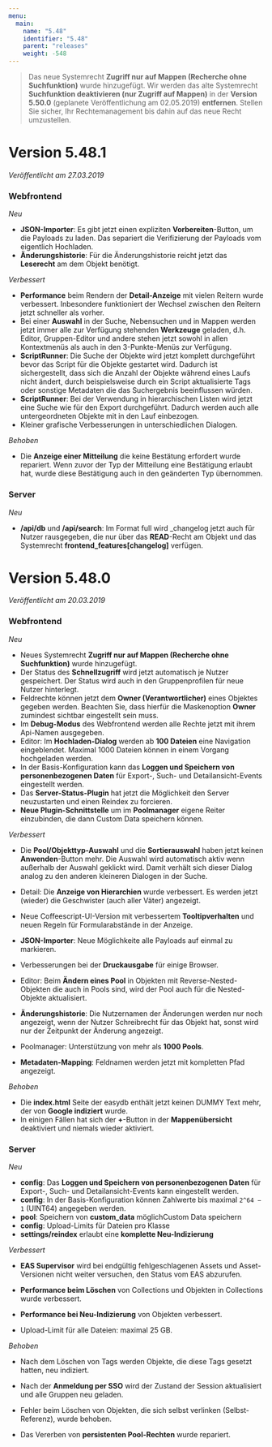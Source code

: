 ```yaml
---
menu:
  main:
    name: "5.48"
    identifier: "5.48"
    parent: "releases"
    weight: -548
---
```


> Das neue Systemrecht **Zugriff nur auf Mappen (Recherche ohne Suchfunktion)** wurde hinzugefügt. Wir werden das alte Systemrecht **Suchfunktion deaktivieren (nur Zugriff auf Mappen)** in der **Version 5.50.0** (geplanete Veröffentlichung am 02.05.2019) **entfernen**. Stellen Sie sicher, Ihr Rechtemanagement bis dahin auf das neue Recht umzustellen.

# Version 5.48.1

*Veröffentlicht am 27.03.2019*

### Webfrontend

*Neu*

* **JSON-Importer**: Es gibt jetzt einen expliziten **Vorbereiten**-Button, um die Payloads zu laden. Das separiert die Verifizierung der Payloads vom eigentlich Hochladen.
* **Änderungshistorie**: Für die Änderungshistorie reicht jetzt das **Leserecht** am dem Objekt benötigt. 

*Verbessert*

* **Performance** beim Rendern der **Detail-Anzeige** mit vielen Reitern wurde verbessert. Inbesondere funktioniert der Wechsel zwischen den Reitern jetzt schneller als vorher.
* Bei einer **Auswahl** in der Suche, Nebensuchen und in Mappen werden jetzt immer alle zur Verfügung stehenden **Werkzeuge** geladen, d.h. Editor, Gruppen-Editor und andere stehen jetzt sowohl in allen Kontextmenüs als auch in den 3-Punkte-Menüs zur Verfügung.
* **ScriptRunner**: Die Suche der Objekte wird jetzt komplett durchgeführt bevor das Script für die Objekte gestartet wird. Dadurch ist sichergestellt, dass sich die Anzahl der Objekte während eines Laufs nicht ändert, durch beispielsweise durch ein Script aktualisierte Tags oder sonstige Metadaten die das Suchergebnis beeinflussen würden.
* **ScriptRunner**: Bei der Verwendung in hierarchischen Listen wird jetzt eine Suche wie für den Export durchgeführt. Dadurch werden auch alle untergeordneten Objekte mit in den Lauf einbezogen.
* Kleiner grafische Verbesserungen in unterschiedlichen Dialogen.

*Behoben*

* Die **Anzeige einer Mitteilung** die keine Bestätung erfordert wurde repariert. Wenn zuvor der Typ der Mitteilung eine Bestätigung erlaubt hat, wurde diese Bestätigung auch in den geänderten Typ übernommen.

### Server

*Neu*

- **/api/db** und **/api/search**: Im Format full wird _changelog jetzt auch für Nutzer rausgegeben, die nur über das **READ**-Recht am Objekt und das Systemrecht **frontend_features[changelog]** verfügen.

# Version 5.48.0

*Veröffentlicht am 20.03.2019*

### Webfrontend

*Neu*

* Neues Systemrecht **Zugriff nur auf Mappen (Recherche ohne Suchfunktion)** wurde hinzugefügt.
* Der Status des **Schnellzugriff** wird jetzt automatisch je Nutzer gespeichert. Der Status wird auch in den Gruppenprofilen für neue Nutzer hinterlegt.
* Feldrechte können jetzt dem **Owner (Verantwortlicher)**  eines Objektes gegeben werden. Beachten Sie, dass hierfür die Maskenoption **Owner** zumindest sichtbar eingestellt sein muss.
* Im **Debug-Modus** des Webfrontend werden alle Rechte jetzt mit ihrem Api-Namen ausgegeben.
* Editor: Im **Hochladen-Dialog** werden ab **100 Dateien** eine Navigation eingeblendet. Maximal 1000 Dateien können in einem Vorgang hochgeladen werden.
* In der Basis-Konfiguration kann das **Loggen und Speichern von personenbezogenen Daten** für Export-, Such- und Detailansicht-Events eingestellt werden.
* Das **Server-Status-Plugin** hat jetzt die Möglichkeit den Server neuzustarten und einen Reindex zu forcieren.
* **Neue Plugin-Schnittstelle** um im **Poolmanager** eigene Reiter einzubinden, die dann Custom Data speichern können.

*Verbessert*

* Die **Pool/Objekttyp-Auswahl** und die **Sortierauswahl** haben jetzt keinen **Anwenden**-Button mehr. Die Auswahl wird automatisch aktiv wenn außerhalb der Auswahl geklickt wird. Damit verhält sich dieser Dialog analog zu den anderen kleineren Dialogen in der Suche.

* Detail: Die **Anzeige von Hierarchien** wurde verbessert. Es werden jetzt (wieder) die Geschwister (auch aller Väter) angezeigt.
* Neue Coffeescript-UI-Version mit verbessertem **Tooltipverhalten** und neuen Regeln für Formularabstände in der Anzeige.

* **JSON-Importer**: Neue Möglichkeite alle Payloads auf einmal zu markieren.
* Verbesserungen bei der **Druckausgabe** für einige Browser.
* Editor: Beim **Ändern eines Pool** in Objekten mit Reverse-Nested-Objekten die auch in Pools sind, wird der Pool auch für die Nested-Objekte aktualisiert.
*  **Änderungshistorie**: Die Nutzernamen der Änderungen werden nur noch angezeigt, wenn der Nutzer Schreibrecht für das Objekt hat, sonst wird nur der Zeitpunkt der Änderung angezeigt.
* Poolmanager: Unterstützung von mehr als **1000 Pools**.
* **Metadaten-Mapping**: Feldnamen werden jetzt mit kompletten Pfad angezeigt.

*Behoben*

* Die **index.html** Seite der easydb enthält jetzt keinen DUMMY Text mehr, der von **Google indiziert** wurde.
* In einigen Fällen hat sich der **+**-Button in der **Mappenübersicht** deaktiviert und niemals wieder aktiviert.

### Server

*Neu*

* **config**: Das **Loggen und Speichern von personenbezogenen Daten** für Export-, Such- und Detailansicht-Events kann eingestellt werden.
* **config**: In der Basis-Konfiguration können Zahlwerte bis maximal `2^64 − 1` (UINT64) angegeben werden.
* **pool**: Speichern von **custom_data** möglichCustom Data speichern
* **config**: Upload-Limits für Dateien pro Klasse
* **settings/reindex** erlaubt eine **komplette Neu-Indizierung**

*Verbessert*

* **EAS Supervisor** wird bei endgültig fehlgeschlagenen Assets und Asset-Versionen nicht weiter versuchen, den Status vom EAS abzurufen.

* **Performance beim Löschen** von Collections und Objekten in Collections wurde verbessert.

* **Performance bei Neu-Indizierung** von Objekten verbessert.

* Upload-Limit für alle Dateien: maximal 25 GB.

*Behoben*

* Nach dem Löschen von Tags werden Objekte, die diese Tags gesetzt hatten, neu indiziert.

* Nach der **Anmeldung per SSO** wird der Zustand der Session aktualisiert und alle Gruppen neu geladen.

* Fehler beim Löschen von Objekten, die sich selbst verlinken (Selbst-Referenz), wurde behoben.

* Das Vererben von **persistenten Pool-Rechten** wurde repariert.